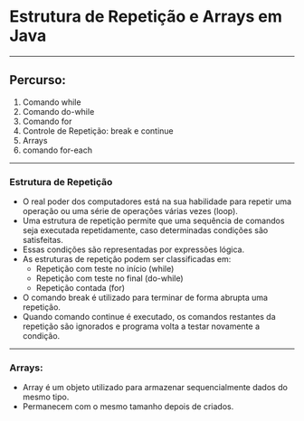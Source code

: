# Estrutura de Repetição e Arrays em Java

---
## Percurso:
1. Comando while
2. Comando do-while
3. Comando for
4. Controle de Repetição: break e continue
5. Arrays
6. comando for-each

---
### Estrutura de Repetição
* O real poder dos computadores está na sua habilidade para repetir uma operação ou uma série de operações várias vezes (loop).
*  Uma estrutura de repetição permite que uma sequência de comandos seja executada repetidamente, caso determinadas condições são satisfeitas.
* Essas condições são representadas por expressões lógica.
* As estruturas de repetição podem ser classificadas em:
  * Repetição com teste no início (while)
  * Repetição com teste no final (do-while)
  * Repetição contada (for)
* O comando break é utilizado para terminar de forma abrupta uma repetição.
* Quando comando continue é executado, os comandos restantes da repetição são ignorados e programa volta a testar novamente a condição.

---
### Arrays:
* Array é um objeto utilizado para armazenar sequencialmente dados do mesmo tipo.
* Permanecem com o mesmo tamanho depois de criados.
